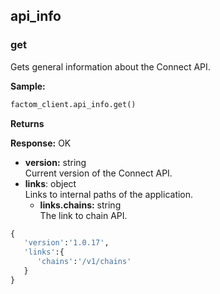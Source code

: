 api_info
-------

### get

Gets general information about the Connect API.

**Sample:**
```python
factom_client.api_info.get()
```
**Returns**</br>

**Response:** OK
-   **version:** string </br> Current version of the Connect API.
-   **links**: object </br> Links to internal paths of the application.
	-   **links.chains:** string </br> The link to chain API.
```python
{  
   'version':'1.0.17',
   'links':{  
      'chains':'/v1/chains'
   }
}
```
